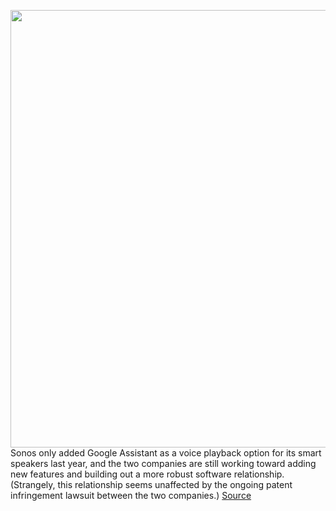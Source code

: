 <img src='https://cdn.vox-cdn.com/thumbor/AsZ3kXvVOF1cQt4HbiTNhlAcaHw=/0x0:2040x1360/1200x800/filters:focal(857x517:1183x843)/cdn.vox-cdn.com/uploads/chorus_image/image/66337476/acastro_180529_sonos_1777_0002.0.0.jpg' width='700px' /><br/>
Sonos only added Google Assistant as a voice playback option for its smart speakers last year, and the two companies are still working toward adding new features and building out a more robust software relationship. (Strangely, this relationship seems unaffected by the ongoing patent infringement lawsuit between the two companies.)
<a href='https://www.theverge.com/2020/2/19/21143988/sonos-google-assistant-default-playback-device-speakers-settings-update'> Source <a/>